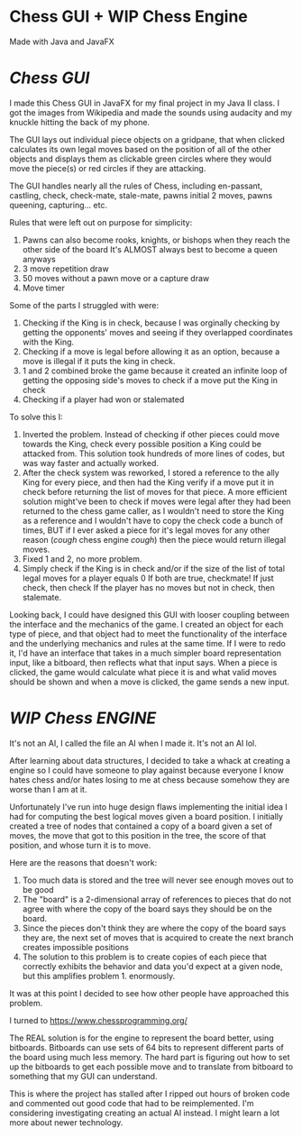 # Chess GUI + WIP Chess Engine
Made with Java and JavaFX

# *Chess GUI*

 I made this Chess GUI in JavaFX for my final project in my Java II class.
I got the images from Wikipedia and made the sounds using audacity and my
knuckle hitting the back of my phone.

 The GUI lays out individual piece objects on a gridpane, that when clicked
calculates its own legal moves based on the position of all of the other
objects and displays them as clickable green circles where they would move the 
piece(s) or red circles if they are attacking. 

The GUI handles nearly all the rules of Chess, including en-passant, 
castling, check, check-mate, stale-mate, pawns initial 2 moves, pawns 
queening, capturing... etc.

Rules that were left out on purpose for simplicity:
  1. Pawns can also become rooks, knights, or bishops when they reach the 
  other side of the board
    It's ALMOST always best to become a queen anyways
  2. 3 move repetition draw
  3. 50 moves without a pawn move or a capture draw
  4. Move timer

Some of the parts I struggled with were:
  1. Checking if the King is in check, because I was orginally checking by
  getting the opponents' moves and seeing if they overlapped coordinates with
  the King.
  2. Checking if a move is legal before allowing it as an option,
  because a move is illegal if it puts the king in check.
  3. 1 and 2 combined broke the game because it created an infinite loop of
  getting the opposing side's moves to check if a move put the King in check
  4. Checking if a player had won or stalemated
  
To solve this I:
  1. Inverted the problem. Instead of checking if other pieces could move
  towards the King, check every possible position a King could be attacked
  from. 
    This solution took hundreds of more lines of codes, but was way faster
    and actually worked.
  2. After the check system was reworked, I stored a reference to the ally
  King for every piece, and then had the King verify if a move put it in check
  before returning the list of moves for that piece.
    A more efficient solution might've been to check if moves were legal after
    they had been returned to the chess game caller, as I wouldn't need to store
    the King as a reference and I wouldn't have to copy the check code a bunch of 
    times, BUT if I ever asked a piece for it's legal moves for any other reason
    (*cough* chess engine *cough*) then the piece would return illegal moves.
  3. Fixed 1 and 2, no more problem.
  4. Simply check if the King is in check and/or if the size of the list of 
  total legal moves for a player equals 0
    If both are true, checkmate! 
    If just check, then check
    If the player has no moves but not in check, then stalemate.
    
  Looking back, I could have designed this GUI with looser coupling between the
interface and the mechanics of the game. I created an object for each type of
piece, and that object had to meet the functionality of the interface and the
underlying mechanics and rules at the same time. If I were to redo it, I'd have
an interface that takes in a much simpler board representation input, like a 
bitboard, then reflects what that input says. When a piece is clicked,  the game
would calculate what piece it is and what valid moves should be shown and when 
a move is clicked, the game sends a new input.

# *WIP Chess ENGINE*
It's not an AI, I called the file an AI when I made it. It's not an AI lol.

  After learning about data structures, I decided to take a whack at creating
a engine so I could have someone to play against because everyone I know
hates chess and/or hates losing to me at chess because somehow they are worse
than I am at it.

  Unfortunately I've run into huge design flaws implementing the initial idea
I had for computing the best logical moves given a board position. I initially
created a tree of nodes that contained a copy of a board given a set of moves,
the move that got to this position in the tree, the score of that position,
and whose turn it is to move.

Here are the reasons that doesn't work:
  1. Too much data is stored and the tree will never see enough moves out to be good
  2. The "board" is a 2-dimensional array of references to pieces that do not agree
  with where the copy of the board says they should be on the board.
  3. Since the pieces don't think they are where the copy of the board says they are,
  the next set of moves that is acquired to create the next branch creates impossible
  positions
  4. The solution to this problem is to create copies of each piece that correctly 
  exhibits the behavior and data you'd expect at a given node, but this amplifies
  problem 1. enormously.
  
It was at this point I decided to see how other people have approached this problem.

I turned to https://www.chessprogramming.org/ 

  The REAL solution is for the engine to represent the board better, using bitboards.
Bitboards can use sets of 64 bits to represent different parts of the board using
much less memory. The hard part is figuring out how to set up the bitboards to get
each possible move and to translate from bitboard to something that my GUI can understand.

This is where the project has stalled after I ripped out hours of broken code and
commented out good code that had to be reimplemented. I'm considering investigating
creating an actual AI instead. I might learn a lot more about newer technology.

